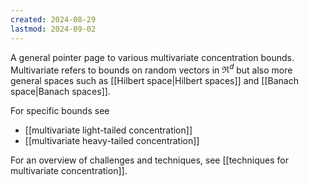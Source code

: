 ```yaml
---
created: 2024-08-29
lastmod: 2024-09-02
---
```


A general pointer page to various multivariate concentration bounds. Multivariate refers to bounds on random vectors in $\Re^d$ but also more general spaces such as [[Hilbert space|Hilbert spaces]] and [[Banach space|Banach spaces]]. 

For specific bounds see 
- [[multivariate light-tailed concentration]]
- [[multivariate heavy-tailed concentration]]

For an overview of challenges and techniques, see [[techniques for multivariate concentration]]. 

